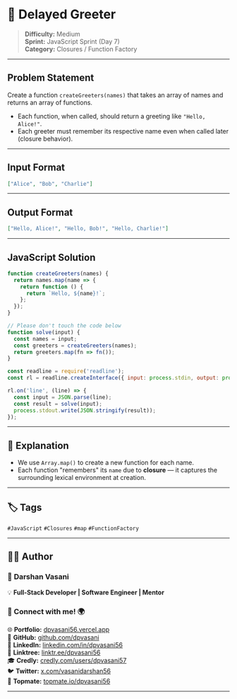 # 👋 Delayed Greeter

> **Difficulty:** Medium  
> **Sprint:** JavaScript Sprint (Day 7)  
> **Category:** Closures / Function Factory

---

## Problem Statement

Create a function `createGreeters(names)` that takes an array of names and returns an array of functions.

- Each function, when called, should return a greeting like `"Hello, Alice!"`.
- Each greeter must remember its respective name even when called later (closure behavior).

---

## Input Format

```json
["Alice", "Bob", "Charlie"]
```

---

## Output Format

```json
["Hello, Alice!", "Hello, Bob!", "Hello, Charlie!"]
```

---

## JavaScript Solution

```js
function createGreeters(names) {
  return names.map(name => {
    return function () {
      return `Hello, ${name}!`;
    };
  });
}

// Please don't touch the code below
function solve(input) {
  const names = input;
  const greeters = createGreeters(names);
  return greeters.map(fn => fn());
}

const readline = require('readline');
const rl = readline.createInterface({ input: process.stdin, output: process.stdout });

rl.on('line', (line) => {
  const input = JSON.parse(line);
  const result = solve(input);
  process.stdout.write(JSON.stringify(result));
});
```

---

## 🧠 Explanation

- We use `Array.map()` to create a new function for each name.
- Each function "remembers" its `name` due to **closure** — it captures the surrounding lexical environment at creation.

---

## 🏷️ Tags

`#JavaScript` `#Closures` `#map` `#FunctionFactory`

---

## 👨‍💻 Author  

### 🚀 **Darshan Vasani**  
💡 **Full-Stack Developer | Software Engineer | Mentor**    

### 🔗 Connect with me! 🌍  
🌐 **Portfolio:** [dpvasani56.vercel.app](https://dpvasani56.vercel.app/)  
🐙 **GitHub:** [github.com/dpvasani](https://github.com/dpvasani)  
💼 **LinkedIn:** [linkedin.com/in/dpvasani56](https://www.linkedin.com/in/dpvasani56/)  
🌳 **Linktree:** [linktr.ee/dpvasani56](https://linktr.ee/dpvasani56)  
🎓 **Credly:** [credly.com/users/dpvasani57](https://www.credly.com/users/dpvasani57/)  
🐦 **Twitter:** [x.com/vasanidarshan56](https://x.com/vasanidarshan56)  
📢 **Topmate:** [topmate.io/dpvasani56](https://topmate.io/dpvasani56)  

---
